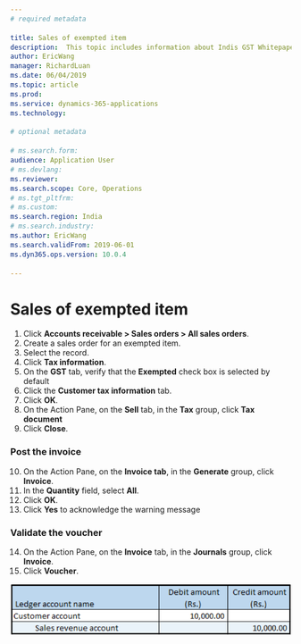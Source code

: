 ```yaml
---
# required metadata

title: Sales of exempted item
description:  This topic includes information about Indis GST Whitepaper in Microsoft Dynamics 365 for Finance and Operations.
author: EricWang
manager: RichardLuan
ms.date: 06/04/2019
ms.topic: article
ms.prod: 
ms.service: dynamics-365-applications
ms.technology: 

# optional metadata

# ms.search.form: 
audience: Application User
# ms.devlang: 
ms.reviewer: 
ms.search.scope: Core, Operations
# ms.tgt_pltfrm: 
# ms.custom: 
ms.search.region: India
# ms.search.industry: 
ms.author: EricWang
ms.search.validFrom: 2019-06-01
ms.dyn365.ops.version: 10.0.4

---
```


# Sales of exempted item

1. Click **Accounts receivable > Sales orders > All sales orders**.
2. Create a sales order for an exempted item.
3. Select the record.
4. Click **Tax information**.
5. On the **GST** tab, verify that the **Exempted** check box is selected by default
6. Click the **Customer tax information** tab.
7. Click **OK**.
8. On the Action Pane, on the **Sell** tab, in the **Tax** group, click **Tax document**
9. Click **Close**.

### Post the invoice

10. On the Action Pane, on the **Invoice tab**, in the **Generate** group, click **Invoice**.
11. In the **Quantity** field, select **All**.
12. Click **OK**.
13. Click **Yes** to acknowledge the warning message

### Validate the voucher

14. On the Action Pane, on the **Invoice** tab, in the **Journals** group, click **Invoice**.
15. Click **Voucher**.

![](media/Annotation-2019-05-20-150217.png)



